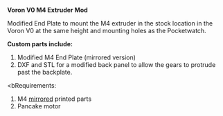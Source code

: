 <b>Voron V0 M4 Extruder Mod</b>

Modified End Plate to mount the M4 extruder in the stock location in the Voron V0 at the same height and mounting holes as the Pocketwatch.

<b>Custom parts include:</b>
 1. Modified M4 End Plate (mirrored version)
 2. DXF and STL for a modified back panel to allow the gears to protrude past the backplate.

<bRequirements:</b> 
 1. M4 <u>mirrored</u> printed parts
 2. Pancake motor

